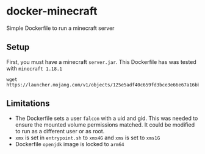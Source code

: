 # docker-minecraft
Simple Dockerfile to run a minecraft server

## Setup

First, you must have a minecraft `server.jar`. This Dockerfile
has was tested with `minecraft 1.18.1`

```shell
wget https://launcher.mojang.com/v1/objects/125e5adf40c659fd3bce3e66e67a16bb49ecc1b9/server.jar
```

## Limitations

- The Dockerfile sets a user `falcon` with a uid and gid. This was needed
to ensure the mounted volume permissions matched. It could be modified to 
run as a different user or as root.  
- `xmx` is set in `entrypoint.sh` to `xmx4G` and `xms` is set to `xms1G`
- Dockerfile `openjdk` image is locked to `arm64`

